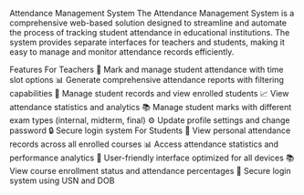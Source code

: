 Attendance Management System
The Attendance Management System is a comprehensive web-based solution designed to streamline and automate the process of tracking student attendance in educational institutions. The system provides separate interfaces for teachers and students, making it easy to manage and monitor attendance records efficiently.

Features
For Teachers
📝 Mark and manage student attendance with time slot options
📊 Generate comprehensive attendance reports with filtering capabilities
👥 Manage student records and view enrolled students
📈 View attendance statistics and analytics
📚 Manage student marks with different exam types (internal, midterm, final)
⚙️ Update profile settings and change password
🔒 Secure login system
For Students
👀 View personal attendance records across all enrolled courses
📊 Access attendance statistics and performance analytics
📱 User-friendly interface optimized for all devices
📚 View course enrollment status and attendance percentages
🔐 Secure login system using USN and DOB
